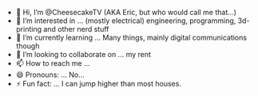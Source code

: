 - 👋 Hi, I’m @CheesecakeTV (AKA Eric, but who would call me that...)
- 👀 I’m interested in ... (mostly electrical) engineering, programming, 3d-printing and other nerd stuff
- 🌱 I’m currently learning ... Many things, mainly digital communications though
- 💞️ I’m looking to collaborate on ... my rent
- 📫 How to reach me ...
- 😄 Pronouns: ... No...
- ⚡ Fun fact: ... I can jump higher than most houses.

<!---
CheesecakeTV/CheesecakeTV is a ✨ special ✨ repository because its `README.md` (this file) appears on your GitHub profile.
You can click the Preview link to take a look at your changes.
--->
